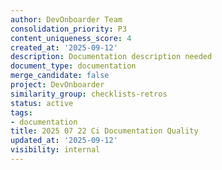```yaml
---
author: DevOnboarder Team
consolidation_priority: P3
content_uniqueness_score: 4
created_at: '2025-09-12'
description: Documentation description needed
document_type: documentation
merge_candidate: false
project: DevOnboarder
similarity_group: checklists-retros
status: active
tags:
- documentation
title: 2025 07 22 Ci Documentation Quality
updated_at: '2025-09-12'
visibility: internal
---
```


